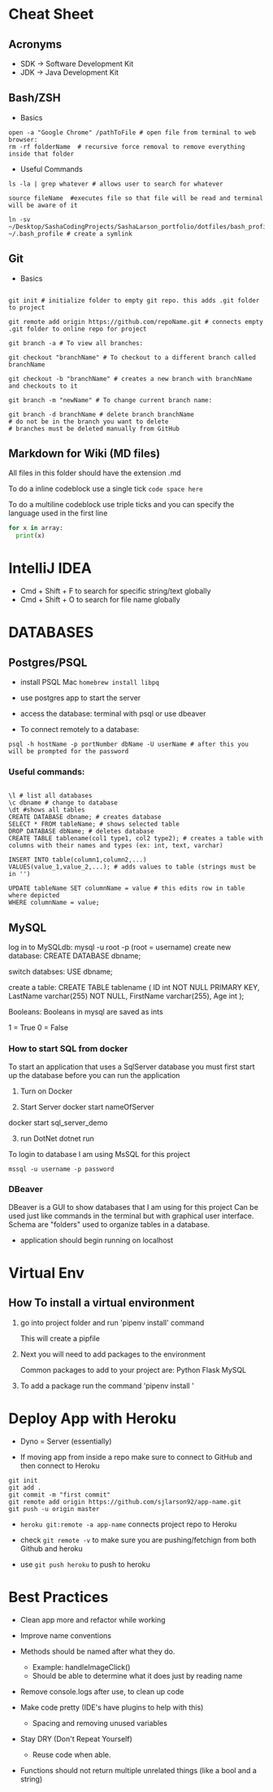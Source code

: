 # Cheat Sheet

## Acronyms

- SDK -> Software Development Kit
- JDK -> Java Development Kit

## Bash/ZSH

- Basics

```shell script
open -a "Google Chrome" /pathToFile # open file from terminal to web browser:
rm -rf folderName  # recursive force removal to remove everything inside that folder
```

- Useful Commands

```shell script
ls -la | grep whatever # allows user to search for whatever
```

```shell script
source fileName  #executes file so that file will be read and terminal will be aware of it
```

```shell script
ln -sv ~/Desktop/SashaCodingProjects/SashaLarson_portfolio/dotfiles/bash_profile ~/.bash_profile # create a symlink
```

## Git

- Basics

```shell script

git init # initialize folder to empty git repo. this adds .git folder to project

git remote add origin https://github.com/repoName.git # connects empty .git folder to online repo for project

git branch -a # To view all branches:

git checkout "branchName" # To checkout to a different branch called branchName

git checkout -b "branchName" # creates a new branch with branchName and checkouts to it

git branch -m "newName" # To change current branch name:

git branch -d branchName # delete branch branchName
# do not be in the branch you want to delete
# branches must be deleted manually from GitHub
```

## Markdown for Wiki (MD files)

All files in this folder should have the extension .md

To do a inline codeblock use a single tick
`code space here`

To do a multiline codeblock use triple ticks and you can specify the language used in the first line

```py
for x in array:
  print(x)
```

# IntelliJ IDEA

- Cmd + Shift + F to search for specific string/text globally
- Cmd + Shift + O to search for file name globally

# DATABASES

## Postgres/PSQL

- install PSQL Mac `homebrew install libpq`
- use postgres app to start the server
- access the database: terminal with psql or use dbeaver

- To connect remotely to a database:

```shell script
psql -h hostName -p portNumber dbName -U userName # after this you will be prompted for the password
```

### Useful commands:

```shell script

\l # list all databases
\c dbname # change to database
\dt #shows all tables
CREATE DATABASE dbname; # creates database
SELECT * FROM tableName; # shows selected table
DROP DATABASE dbName; # deletes database
CREATE TABLE tablename(col1 type1, col2 type2); # creates a table with columns with their names and types (ex: int, text, varchar)

INSERT INTO table(column1,column2,...)
VALUES(value_1,value_2,...); # adds values to table (strings must be in '')

UPDATE tableName SET columnName = value # this edits row in table where depicted
WHERE columnName = value;
```

## MySQL

log in to MySQLdb:
mysql -u root -p
(root = username)
create new database:
CREATE DATABASE dbname;

switch databses:
USE dbname;

create a table:
CREATE TABLE tablename (
ID int NOT NULL PRIMARY KEY,
LastName varchar(255) NOT NULL,
FirstName varchar(255),
Age int
);

Booleans:
Booleans in mysql are saved as ints

1 = True
0 = False

### How to start SQL from docker

To start an application that uses a SqlServer database
you must first start up the database before you can run the application

1. Turn on Docker

2. Start Server
   docker start nameOfServer

docker start sql_server_demo

3. run DotNet
   dotnet run

To login to database
I am using MsSQL for this project

`mssql -u username -p password`

### DBeaver

DBeaver is a GUI to show databases that I am using for this project
Can be used just like commands in the terminal but with graphical user interface.
Schema are "folders" used to organize tables in a database.

- application should begin running on localhost

# Virtual Env


## How To install a virtual environment

1. go into project folder and run 'pipenv install' command

    This will create a pipfile

2. Next you will need to add packages to the environment

    Common packages to add to your project are:
    Python
    Flask
    MySQL

3. To add a package run the command 'pipenv install <package>'


# Deploy App with Heroku

- Dyno = Server (essentially)

- If moving app from inside a repo make sure to connect to GitHub and then connect to Heroku

```shell script
git init
git add .
git commit -m "first commit"
git remote add origin https://github.com/sjlarson92/app-name.git
git push -u origin master
```

- `heroku git:remote -a app-name` connects project repo to Heroku

- check `git remote -v` to make sure you are pushing/fetchign from both Github and heroku

- use `git push heroku` to push to heroku



# Best Practices

- Clean app more and refactor while working

- Improve name conventions

- Methods should be named after what they do.
   - Example: handleImageClick()
   - Should be able to determine what it does just by reading name

- Remove console.logs after use, to clean up code

- Make code pretty (IDE's have plugins to help with this)
   - Spacing and removing unused variables

- Stay DRY (Don't Repeat Yourself)
   - Reuse code when able.

- Functions should not return multiple unrelated things (like a bool and a string)